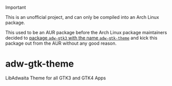 > [!IMPORTANT]
> 
> This is an unofficial project, and can only be compiled into an Arch Linux package. 
> 
> This used to be an AUR package before the Arch Linux package maintainers decided to [package `adw-gtk3` with the name `adw-gtk-theme`](https://gitlab.archlinux.org/archlinux/packaging/packages/adw-gtk-theme/-/issues/1) and kick this package out from the AUR without any good reason.

# adw-gtk-theme
LibAdwaita Theme for all GTK3 and GTK4 Apps
